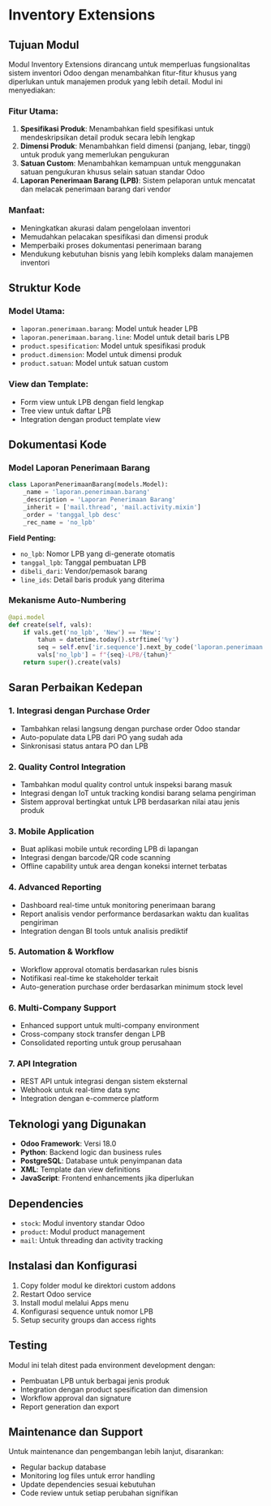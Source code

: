 # Inventory Extensions

## Tujuan Modul

Modul Inventory Extensions dirancang untuk memperluas fungsionalitas sistem inventori Odoo dengan menambahkan fitur-fitur khusus yang diperlukan untuk manajemen produk yang lebih detail. Modul ini menyediakan:

### Fitur Utama:
1. **Spesifikasi Produk**: Menambahkan field spesifikasi untuk mendeskripsikan detail produk secara lebih lengkap
2. **Dimensi Produk**: Menambahkan field dimensi (panjang, lebar, tinggi) untuk produk yang memerlukan pengukuran
3. **Satuan Custom**: Menambahkan kemampuan untuk menggunakan satuan pengukuran khusus selain satuan standar Odoo
4. **Laporan Penerimaan Barang (LPB)**: Sistem pelaporan untuk mencatat dan melacak penerimaan barang dari vendor

### Manfaat:
- Meningkatkan akurasi dalam pengelolaan inventori
- Memudahkan pelacakan spesifikasi dan dimensi produk
- Memperbaiki proses dokumentasi penerimaan barang
- Mendukung kebutuhan bisnis yang lebih kompleks dalam manajemen inventori

## Struktur Kode

### Model Utama:
- `laporan.penerimaan.barang`: Model untuk header LPB
- `laporan.penerimaan.barang.line`: Model untuk detail baris LPB
- `product.spesification`: Model untuk spesifikasi produk
- `product.dimension`: Model untuk dimensi produk
- `product.satuan`: Model untuk satuan custom

### View dan Template:
- Form view untuk LPB dengan field lengkap
- Tree view untuk daftar LPB
- Integration dengan product template view

## Dokumentasi Kode

### Model Laporan Penerimaan Barang
```python
class LaporanPenerimaanBarang(models.Model):
    _name = 'laporan.penerimaan.barang'
    _description = 'Laporan Penerimaan Barang'
    _inherit = ['mail.thread', 'mail.activity.mixin']
    _order = 'tanggal_lpb desc'
    _rec_name = 'no_lpb'
```

**Field Penting:**
- `no_lpb`: Nomor LPB yang di-generate otomatis
- `tanggal_lpb`: Tanggal pembuatan LPB
- `dibeli_dari`: Vendor/pemasok barang
- `line_ids`: Detail baris produk yang diterima

### Mekanisme Auto-Numbering
```python
@api.model
def create(self, vals):
    if vals.get('no_lpb', 'New') == 'New':
        tahun = datetime.today().strftime('%y')
        seq = self.env['ir.sequence'].next_by_code('laporan.penerimaan.barang') or '000'
        vals['no_lpb'] = f"{seq}-LPB/{tahun}"
    return super().create(vals)
```

## Saran Perbaikan Kedepan

### 1. Integrasi dengan Purchase Order
- Tambahkan relasi langsung dengan purchase order Odoo standar
- Auto-populate data LPB dari PO yang sudah ada
- Sinkronisasi status antara PO dan LPB

### 2. Quality Control Integration
- Tambahkan modul quality control untuk inspeksi barang masuk
- Integrasi dengan IoT untuk tracking kondisi barang selama pengiriman
- Sistem approval bertingkat untuk LPB berdasarkan nilai atau jenis produk

### 3. Mobile Application
- Buat aplikasi mobile untuk recording LPB di lapangan
- Integrasi dengan barcode/QR code scanning
- Offline capability untuk area dengan koneksi internet terbatas

### 4. Advanced Reporting
- Dashboard real-time untuk monitoring penerimaan barang
- Report analisis vendor performance berdasarkan waktu dan kualitas pengiriman
- Integration dengan BI tools untuk analisis prediktif

### 5. Automation & Workflow
- Workflow approval otomatis berdasarkan rules bisnis
- Notifikasi real-time ke stakeholder terkait
- Auto-generation purchase order berdasarkan minimum stock level

### 6. Multi-Company Support
- Enhanced support untuk multi-company environment
- Cross-company stock transfer dengan LPB
- Consolidated reporting untuk group perusahaan

### 7. API Integration
- REST API untuk integrasi dengan sistem eksternal
- Webhook untuk real-time data sync
- Integration dengan e-commerce platform

## Teknologi yang Digunakan

- **Odoo Framework**: Versi 18.0
- **Python**: Backend logic dan business rules
- **PostgreSQL**: Database untuk penyimpanan data
- **XML**: Template dan view definitions
- **JavaScript**: Frontend enhancements jika diperlukan

## Dependencies

- `stock`: Modul inventory standar Odoo
- `product`: Modul product management
- `mail`: Untuk threading dan activity tracking

## Instalasi dan Konfigurasi

1. Copy folder modul ke direktori custom addons
2. Restart Odoo service
3. Install modul melalui Apps menu
4. Konfigurasi sequence untuk nomor LPB
5. Setup security groups dan access rights

## Testing

Modul ini telah ditest pada environment development dengan:
- Pembuatan LPB untuk berbagai jenis produk
- Integration dengan product spesification dan dimension
- Workflow approval dan signature
- Report generation dan export

## Maintenance dan Support

Untuk maintenance dan pengembangan lebih lanjut, disarankan:
- Regular backup database
- Monitoring log files untuk error handling
- Update dependencies sesuai kebutuhan
- Code review untuk setiap perubahan signifikan
